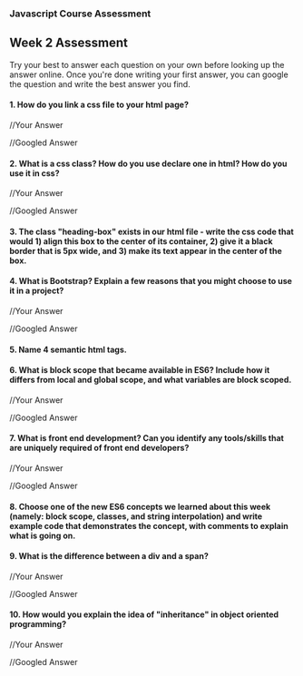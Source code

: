 ### Javascript Course Assessment

## Week 2 Assessment

Try your best to answer each question on your own before looking up the answer online. Once you're done writing your first answer, you can google the question and write the best answer you find.

#### 1. How do you link a css file to your html page?

  //Your Answer
  
  
  //Googled Answer


#### 2. What is a css class? How do you use declare one in html? How do you use it in css?

  //Your Answer
  
  
  //Googled Answer


#### 3. The class "heading-box" exists in our html file - write the css code that would 1) align this box to the center of its container, 2) give it a black border that is 5px wide, and 3) make its text appear in the center of the box. 

#### 4. What is Bootstrap? Explain a few reasons that you might choose to use it in a project?

  //Your Answer
  
  
  //Googled Answer

#### 5. Name 4 semantic html tags.

#### 6. What is block scope that became available in ES6? Include how it differs from local and global scope, and what variables are block scoped. 

  //Your Answer
  
  
  //Googled Answer

#### 7. What is front end development? Can you identify any tools/skills that are uniquely required of front end developers?

  //Your Answer
  
  
  //Googled Answer

#### 8. Choose one of the new ES6 concepts we learned about this week (namely: block scope, classes, and string interpolation) and write example code that demonstrates the concept, with comments to explain what is going on. 

#### 9. What is the difference between a div and a span? 

  //Your Answer
  
  
  //Googled Answer
  
#### 10. How would you explain the idea of "inheritance" in object oriented programming?

  //Your Answer
  
  
  //Googled Answer
